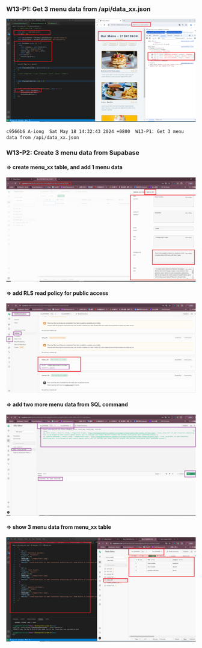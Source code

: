 ### W13-P1: Get 3 menu data from /api/data_xx.json
 
![](w13-p1.png)

```
c9566b6 A-iong  Sat May 18 14:32:43 2024 +0800  W13-P1: Get 3 menu data from /api/data_xx.json

```

### W13-P2: Create 3 menu data from Supabase
 
#### => create menu_xx table, and add 1 menu data
 
![](w13-p2-1.png)
 
#### => add RLS read policy for public access
 
![](w13-p2-2.png)
 
#### => add two more menu data from SQL command
 
![](w13-p2-3.png)
 
#### => show 3 menu data from menu_xx table
 
![](w13-p2-4.png)
 
```
